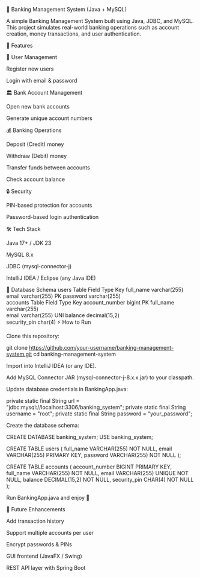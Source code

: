 🏦 Banking Management System (Java + MySQL)

A simple Banking Management System built using Java, JDBC, and MySQL.
This project simulates real-world banking operations such as account creation, money transactions, and user authentication.

🚀 Features

👤 User Management

Register new users

Login with email & password

🏛 Bank Account Management

Open new bank accounts

Generate unique account numbers

💰 Banking Operations

Deposit (Credit) money

Withdraw (Debit) money

Transfer funds between accounts

Check account balance

🔒 Security

PIN-based protection for accounts

Password-based login authentication

🛠 Tech Stack

Java 17+ / JDK 23

MySQL 8.x

JDBC (mysql-connector-j)

IntelliJ IDEA / Eclipse (any Java IDE)

📂 Database Schema
users Table
Field	Type	Key
full_name	varchar(255)	
email	varchar(255)	PK
password	varchar(255)	
accounts Table
Field	Type	Key
account_number	bigint	PK
full_name	varchar(255)	
email	varchar(255)	UNI
balance	decimal(15,2)	
security_pin	char(4)	
⚡ How to Run

Clone this repository:

git clone https://github.com/your-username/banking-management-system.git
cd banking-management-system


Import into IntelliJ IDEA (or any IDE).

Add MySQL Connector JAR (mysql-connector-j-8.x.x.jar) to your classpath.

Update database credentials in BankingApp.java:

private static final String url = "jdbc:mysql://localhost:3306/banking_system";
private static final String username = "root";
private static final String password = "your_password";


Create the database schema:

CREATE DATABASE banking_system;
USE banking_system;

CREATE TABLE users (
    full_name VARCHAR(255) NOT NULL,
    email VARCHAR(255) PRIMARY KEY,
    password VARCHAR(255) NOT NULL
);

CREATE TABLE accounts (
    account_number BIGINT PRIMARY KEY,
    full_name VARCHAR(255) NOT NULL,
    email VARCHAR(255) UNIQUE NOT NULL,
    balance DECIMAL(15,2) NOT NULL,
    security_pin CHAR(4) NOT NULL
);


Run BankingApp.java and enjoy 🚀

🎯 Future Enhancements

Add transaction history

Support multiple accounts per user

Encrypt passwords & PINs

GUI frontend (JavaFX / Swing)

REST API layer with Spring Boot

